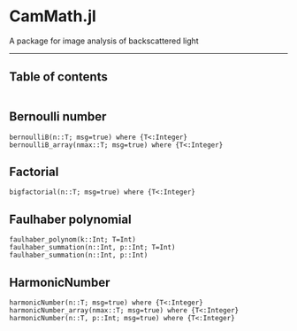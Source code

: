 # CamMath.jl


A package for image analysis of backscattered light

---
## Table of contents

```@contents
```

## Bernoulli number

```@docs
bernoulliB(n::T; msg=true) where {T<:Integer}   
bernoulliB_array(nmax::T; msg=true) where {T<:Integer}
```
## Factorial

```@docs
bigfactorial(n::T; msg=true) where {T<:Integer}
```

## Faulhaber polynomial

```@docs
faulhaber_polynom(k::Int; T=Int)
faulhaber_summation(n::Int, p::Int; T=Int)
faulhaber_summation(n::Int, p::Int)
```
## HarmonicNumber

```@docs
harmonicNumber(n::T; msg=true) where {T<:Integer}
harmonicNumber_array(nmax::T; msg=true) where {T<:Integer}
harmonicNumber(n::T, p::Int; msg=true) where {T<:Integer}

```
